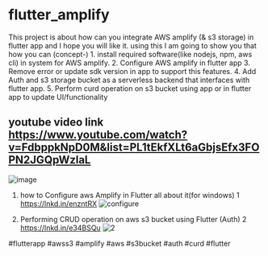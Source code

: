 # flutter_amplify
This project is about how can you integrate AWS amplify (& s3 storage) in flutter app and I hope you will like it.
using this I am going to show you that how you can
(concept-) 1. install required software(like nodejs, npm, aws cli) in system for AWS amplify.
2. Configure AWS amplify in flutter app
3. Remove error or update sdk version in app to support this features.
4. Add Auth and s3 storage bucket as a serverless backend that interfaces with flutter app.
5. Perform curd operation on s3 bucket using app or in flutter app to update UI/functionality

## youtube video link https://www.youtube.com/watch?v=FdbppkNpD0M&list=PL1tEkfXLt6aGbjsEfx3FOPN2JGQpWzlaL
![image](https://user-images.githubusercontent.com/30105909/110031950-93cc4380-7d5d-11eb-9fa8-2b2100480013.png)

1. how to Configure aws Amplify in Flutter all about it(for windows) 1 https://lnkd.in/enzntRX
![configure](https://user-images.githubusercontent.com/30105909/110032800-9713ff00-7d5e-11eb-85e9-cea674c169c3.JPG)

2. Performing CRUD operation on aws s3 bucket using Flutter (Auth) 2 https://lnkd.in/e34BSQu
![2](https://user-images.githubusercontent.com/30105909/110032837-a2672a80-7d5e-11eb-97dc-6e840286cfa4.JPG)

#flutterapp #awss3 #amplify #aws #s3bucket #auth #curd #flutter


